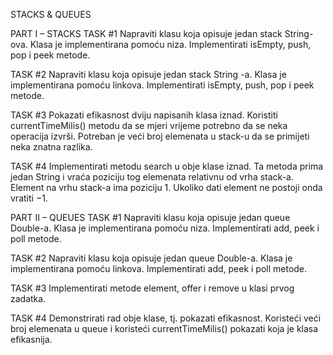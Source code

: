 STACKS & QUEUES

PART I – STACKS
TASK #1
Napraviti klasu koja opisuje jedan stack String-ova. Klasa je implementirana pomoću niza. Implementirati isEmpty, push, pop i peek metode.

TASK #2
Napraviti klasu koja opisuje jedan stack String -a. Klasa je implementirana pomoću linkova. Implementirati isEmpty, push, pop i peek metode.

TASK #3
Pokazati efikasnost dviju napisanih klasa iznad. Koristiti currentTimeMilis() metodu da se mjeri vrijeme potrebno da se neka operacija izvrši. Potreban je veći broj elemenata u stack-u da se primijeti neka znatna razlika.

TASK #4
Implementirati metodu search u obje klase iznad. Ta metoda prima jedan String i vraća poziciju tog elemenata relativnu od vrha stack-a. Element na vrhu stack-a ima poziciju 1. Ukoliko dati element ne postoji onda vratiti −1.


PART II – QUEUES
TASK #1
Napraviti klasu koja opisuje jedan queue Double-a. Klasa je implementirana pomoću niza. Implementirati add, peek i poll metode.

TASK #2
Napraviti klasu koja opisuje jedan queue Double-a. Klasa je implementirana pomoću linkova. Implementirati add, peek i poll metode.

TASK #3
Implementirati metode element, offer i remove u klasi prvog zadatka.

TASK #4
Demonstrirati rad obje klase, tj. pokazati efikasnost. Koristeći veći broj elemenata u queue i koristeći currentTimeMilis() pokazati koja je klasa efikasnija.